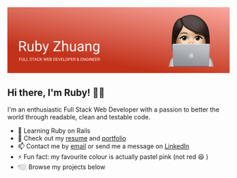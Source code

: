<img src="https://github.com/Ruby-Zhuang/Ruby-Zhuang/blob/main/Github-banner.png?raw=true">

## Hi there, I'm Ruby! 👋🏼

I'm an enthusiastic Full Stack Web Developer with a passion to better the world through readable, clean and testable code.

- 🌱 Learning Ruby on Rails
- 📃 Check out my <a href="https://www.canva.com/design/DAEbXo7AR4g/78QuzBofo8Qfq5JnC6EmOQ/view?utm_content=DAEbXo7AR4g&utm_campaign=designshare&utm_medium=link&utm_source=publishsharelink">resume</a> and <a href="https://www.rubyzhuang.ca/">portfolio</a>
- 📫 Contact me by <a href="mailto:ruby.zhuang@hotmail.com">email</a> or send me a message on <a href="https://www.linkedin.com/in/rubyzhuang/">LinkedIn</a>
- ⚡ Fun fact: my favourite colour is actually pastel pink (not red 😆 )
- 👇🏼 Browse my projects below
